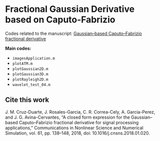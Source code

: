 # Fractional Gaussian Derivative based on Caputo-Fabrizio
Codes related to the manuscript: [Gaussian–based Caputo–Fabrizio fractional derivative](https://www.sciencedirect.com/science/article/abs/pii/S100757041830025X)

**Main codes:**
* `imagesApplication.m`
* `plotATM.m`
* `plotGaussian2D.m`
* `plotGaussian3D.m`
* `plotRayleigh2D.m`
* `wavelet_test_04.m`


## Cite this work
J. M. Cruz-Duarte, J. Rosales-Garcia, C. R. Correa-Cely, A. Garcia-Perez, and J. G. Avina-Cervantes, “A closed form expression for the Gaussian–based Caputo–Fabrizio fractional derivative for signal processing applications,” Communications in Nonlinear Science and Numerical Simulation, vol. 61, pp. 138–148, 2018, doi: 10.1016/j.cnsns.2018.01.020.